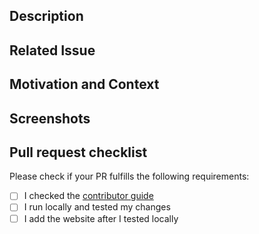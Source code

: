 <!--- Provide a general summary of your changes in the Title above -->

## Description
<!--- Describe your changes in detail -->

## Related Issue
<!--- If suggesting a new feature or change, please discuss it in an issue first -->
<!--- If fixing a bug, there should be an issue describing it with steps to reproduce -->
<!--- Please link to the issue here: -->

## Motivation and Context
<!--- Why is this change required? What problem does it solve? -->
<!--- If it fixes an open issue, please link to the issue here. -->

## Screenshots
<!--  If you are chaging html, css or new resources it is mandatory to add screeshot. -->
<!--  Please add screenshot from *before* and *after* to simply the code review -->

## Pull request checklist

Please check if your PR fulfills the following requirements:
- [ ] I checked the [contributor guide](https://github.com/WomenWhoCode/london/blob/main/CONTRIBUTING.md) 
- [ ] I run locally and tested my changes
- [ ] I add the website after I tested locally

<!--  Thanks for sending a pull request! -->